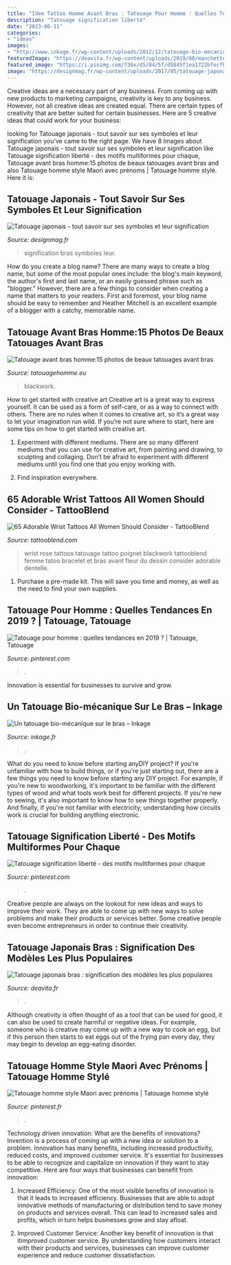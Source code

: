 ```yaml
---
title: "Idee Tattoo Homme Avant Bras : Tatouage Pour Homme : Quelles Tendances En 2019 ?"
description: "Tatouage signification liberté"
date: "2023-06-11"
categories:
- "ideas"
images:
- "http://www.inkage.fr/wp-content/uploads/2012/12/tatouage-bio-mecanique-4.jpg"
featuredImage: "https://deavita.fr/wp-content/uploads/2019/08/manchette-colorée-tatouage-bras-homme-culture-japonaise-768x768.jpg"
featured_image: "https://i.pinimg.com/736x/d5/84/5f/d5845f1ea1722bfecfb17b37df226d4a.jpg"
image: "https://designmag.fr/wp-content/uploads/2017/05/tatouage-japonais-paysage-avant-bras-homme-idee.jpg"
---
```



Creative ideas are a necessary part of any business. From coming up with new products to marketing campaigns, creativity is key to any business. However, not all creative ideas are created equal. There are certain types of creativity that are better suited for certain businesses. Here are 5 creative ideas that could work for your business:

	

		
looking for Tatouage japonais - tout savoir sur ses symboles et leur signification you've came to the right page. We have 8 Images about Tatouage japonais - tout savoir sur ses symboles et leur signification like Tatouage signification liberté - des motifs multiformes pour chaque, Tatouage avant bras homme:15 photos de beaux tatouages avant bras and also Tatouage homme style Maori avec prénoms | Tatouage homme stylé. Here it is:
		
    
## Tatouage Japonais - Tout Savoir Sur Ses Symboles Et Leur Signification

<img loading=lazy src="https://designmag.fr/wp-content/uploads/2017/05/tatouage-japonais-paysage-avant-bras-homme-idee.jpg" onerror="this.onerror=null;this.src='https://tse3.mm.bing.net/th?id=OIP.ahaIeIKcrGjNVNAGFNLG5wHaJ3&amp;pid=15.1';" alt="Tatouage japonais - tout savoir sur ses symboles et leur signification">

_Source: designmag.fr_

>signification bras symboles leur. 

	

How do you create a blog name?
There are many ways to create a blog name, but some of the most popular ones include: the blog's main keyword, the author's first and last name, or an easily guessed phrase such as "blogger." However, there are a few things to consider when creating a name that matters to your readers. First and foremost, your blog name should be easy to remember and Heather Mitchell is an excellent example of a blogger with a catchy, memorable name.

    
## Tatouage Avant Bras Homme:15 Photos De Beaux Tatouages Avant Bras

<img loading=lazy src="http://www.tatouagehomme.eu/wp-content/uploads/tatouage-homme-avant-bras-6.jpg" onerror="this.onerror=null;this.src='https://tse3.mm.bing.net/th?id=OIP.gHWlsRDxEwdJmqtPPFaFjgHaLU&amp;pid=15.1';" alt="Tatouage avant bras homme:15 photos de beaux tatouages avant bras">

_Source: tatouagehomme.eu_

>blackwork. 

	

How to get started with creative art
Creative art is a great way to express yourself. It can be used as a form of self-care, or as a way to connect with others. There are no rules when it comes to creative art, so it’s a great way to let your imagination run wild. If you’re not sure where to start, here are some tips on how to get started with creative art.
1. Experiment with different mediums. There are so many different mediums that you can use for creative art, from painting and drawing, to sculpting and collaging. Don’t be afraid to experiment with different mediums until you find one that you enjoy working with.

2. Find inspiration everywhere.

    
## 65 Adorable Wrist Tattoos All Women Should Consider - TattooBlend

<img loading=lazy src="https://tattooblend.com/wp-content/uploads/2016/12/3-6.jpg" onerror="this.onerror=null;this.src='https://tse4.mm.bing.net/th?id=OIP.jOt3vs6PPg5kDB1cw-zG7AHaHS&amp;pid=15.1';" alt="65 Adorable Wrist Tattoos All Women Should Consider - TattooBlend">

_Source: tattooblend.com_

>wrist rose tattoos tatouage tattoo poignet blackwork tattooblend femme tatoo bracelet et bras avant fleur du dessin consider adorable dentelle. 

	

1. Purchase a pre-made kit. This will save you time and money, as well as the need to find your own supplies.

    
## Tatouage Pour Homme : Quelles Tendances En 2019 ? | Tatouage, Tatouage

<img loading=lazy src="https://i.pinimg.com/736x/d5/84/5f/d5845f1ea1722bfecfb17b37df226d4a.jpg" onerror="this.onerror=null;this.src='https://tse4.mm.bing.net/th?id=OIP.d4kJjxrgn4St7ObAxA1tKwHaJ3&amp;pid=15.1';" alt="Tatouage pour homme : quelles tendances en 2019 ? | Tatouage, Tatouage">

_Source: pinterest.com_

>. 

	

Innovation is essential for businesses to survive and grow.

    
## Un Tatouage Bio-mécanique Sur Le Bras – Inkage

<img loading=lazy src="http://www.inkage.fr/wp-content/uploads/2012/12/tatouage-bio-mecanique-4.jpg" onerror="this.onerror=null;this.src='https://tse1.mm.bing.net/th?id=OIP.wHL5j3OwdXhkBuI-rFf3tAHaJ7&amp;pid=15.1';" alt="Un tatouage bio-mécanique sur le bras – Inkage">

_Source: inkage.fr_

>. 

	

What do you need to know before starting anyDIY project?
If you're unfamiliar with how to build things, or if you're just starting out, there are a few things you need to know before starting any DIY project. For example, if you're new to woodworking, it's important to be familiar with the different types of wood and what tools work best for different projects. If you're new to sewing, it's also important to know how to sew things together properly. And finally, if you're not familiar with electricity, understanding how circuits work is crucial for building anything electronic.

    
## Tatouage Signification Liberté - Des Motifs Multiformes Pour Chaque

<img loading=lazy src="https://i.pinimg.com/736x/06/db/ee/06dbee38564368b4c7af42cfa7c76ae4.jpg" onerror="this.onerror=null;this.src='https://tse1.mm.bing.net/th?id=OIP.52SsorEpKjENJc05GiZSmgHaIK&amp;pid=15.1';" alt="Tatouage signification liberté - des motifs multiformes pour chaque">

_Source: pinterest.com_

>. 

	

Creative people are always on the lookout for new ideas and ways to improve their work. They are able to come up with new ways to solve problems and make their products or services better. Some creative people even become entrepreneurs in order to continue their creativity.

    
## Tatouage Japonais Bras : Signification Des Modèles Les Plus Populaires

<img loading=lazy src="https://deavita.fr/wp-content/uploads/2019/08/manchette-colorée-tatouage-bras-homme-culture-japonaise-768x768.jpg" onerror="this.onerror=null;this.src='https://tse4.mm.bing.net/th?id=OIP.dckwMhgchpJqQorr5G7BBwHaHa&amp;pid=15.1';" alt="Tatouage japonais bras : signification des modèles les plus populaires">

_Source: deavita.fr_

>. 

	

Although creativity is often thought of as a tool that can be used for good, it can also be used to create harmful or negative ideas. For example, someone who is creative may come up with a new way to cook an egg, but if this person then starts to eat eggs out of the frying pan every day, they may begin to develop an egg-eating disorder.

    
## Tatouage Homme Style Maori Avec Prénoms | Tatouage Homme Stylé

<img loading=lazy src="https://i.pinimg.com/originals/57/60/b3/5760b3474819ef61ab044f8387debebb.jpg" onerror="this.onerror=null;this.src='https://tse3.mm.bing.net/th?id=OIP.rmYCgM-IS1GoQPuOoyNNBQHaJ4&amp;pid=15.1';" alt="Tatouage homme style Maori avec prénoms | Tatouage homme stylé">

_Source: pinterest.fr_

>. 

	

Technology driven innovation: What are the benefits of innovations?
Invention is a process of coming up with a new idea or solution to a problem. Innovation has many benefits, including increased productivity, reduced costs, and improved customer service. It's essential for businesses to be able to recognize and capitalize on innovation if they want to stay competitive. Here are four ways that businesses can benefit from innovation: 
1. Increased Efficiency: One of the most visible benefits of innovation is that it leads to increased efficiency. Businesses that are able to adopt innovative methods of manufacturing or distribution tend to save money on products and services overall. This can lead to increased sales and profits, which in turn helps businesses grow and stay afloat. 

2. Improved Customer Service: Another key benefit of innovation is that itimproved customer service. By understanding how customers interact with their products and services, businesses can improve customer experience and reduce customer dissatisfaction.

